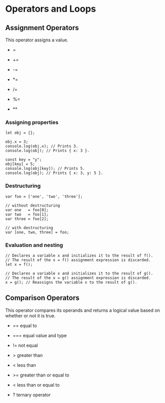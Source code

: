 # Operators and Loops

## Assignment Operators

This operator assigns a value.

- = 

- \+=

- \-=

- \*=

- /=

- %=

- \**

### Assigning properties

```
let obj = {};

obj.x = 3;
console.log(obj.x); // Prints 3.
console.log(obj); // Prints { x: 3 }.

const key = "y";
obj[key] = 5;
console.log(obj[key]); // Prints 5.
console.log(obj); // Prints { x: 3, y: 5 }.
```

### Destructuring

```
var foo = ['one', 'two', 'three'];

// without destructuring
var one   = foo[0];
var two   = foo[1];
var three = foo[2];

// with destructuring
var [one, two, three] = foo;
```

### Evaluation and nesting

```
// Declares a variable x and initializes it to the result of f().
// The result of the x = f() assignment expression is discarded.
let x = f();

// Declares a variable x and initializes it to the result of g().
// The result of the x = g() assignment expression is discarded.
x = g(); // Reassigns the variable x to the result of g().
```

## Comparison Operators

This operator compares its operands and returns a logical value based on whether or not it is true.

- == equal to

- === equal value and type

- != not equal

- \> greater than

- \< less than

- \>= greater than or equal to

- \< less than or equal to

- ? ternary operator